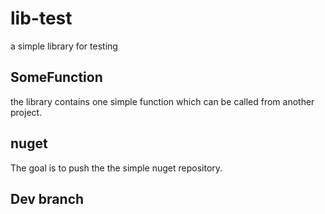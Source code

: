 # lib-test

a simple library for testing

## SomeFunction

the library contains one simple function which can be called from
another project.

## nuget

The goal is to push the the simple nuget repository.

## Dev branch
